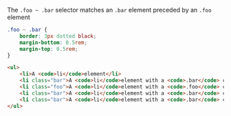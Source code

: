 The `.foo ~ .bar` selector matches an `.bar` element preceded by an `.foo` 
element

```css
.foo ~ .bar {
	border: 3px dotted black;
	margin-bottom: 0.5rem;
	margin-top: 0.5rem;
}
```

```html
<ul>
	<li>A <code>li</code>element</li>
	<li class="bar">A <code>li</code>element with a <code>.bar</code> class</li>
	<li class="foo">A <code>li</code>element with a <code>.foo</code> class</li>
	<li class="bar">A <code>li</code>element with a <code>.bar</code> class</li>
	<li class="bar">A <code>li</code>element with a <code>.bar</code> class</li>
</ul>
```
